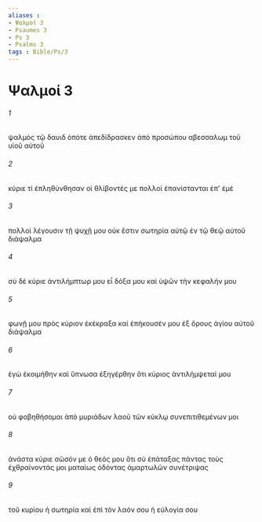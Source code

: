 ```yaml
---
aliases : 
- Ψαλμοί 3
- Psaumes 3
- Ps 3
- Psalms 3
tags : Bible/Ps/3
---
```


# Ψαλμοί 3

###### 1
ψαλμὸς τῷ δαυιδ ὁπότε ἀπεδίδρασκεν ἀπὸ προσώπου αβεσσαλωμ τοῦ υἱοῦ αὐτοῦ
###### 2
κύριε τί ἐπληθύνθησαν οἱ θλίβοντές με πολλοὶ ἐπανίστανται ἐπ' ἐμέ
###### 3
πολλοὶ λέγουσιν τῇ ψυχῇ μου οὐκ ἔστιν σωτηρία αὐτῷ ἐν τῷ θεῷ αὐτοῦ διάψαλμα
###### 4
σὺ δέ κύριε ἀντιλήμπτωρ μου εἶ δόξα μου καὶ ὑψῶν τὴν κεφαλήν μου
###### 5
φωνῇ μου πρὸς κύριον ἐκέκραξα καὶ ἐπήκουσέν μου ἐξ ὄρους ἁγίου αὐτοῦ διάψαλμα
###### 6
ἐγὼ ἐκοιμήθην καὶ ὕπνωσα ἐξηγέρθην ὅτι κύριος ἀντιλήμψεταί μου
###### 7
οὐ φοβηθήσομαι ἀπὸ μυριάδων λαοῦ τῶν κύκλῳ συνεπιτιθεμένων μοι
###### 8
ἀνάστα κύριε σῶσόν με ὁ θεός μου ὅτι σὺ ἐπάταξας πάντας τοὺς ἐχθραίνοντάς μοι ματαίως ὀδόντας ἁμαρτωλῶν συνέτριψας
###### 9
τοῦ κυρίου ἡ σωτηρία καὶ ἐπὶ τὸν λαόν σου ἡ εὐλογία σου
